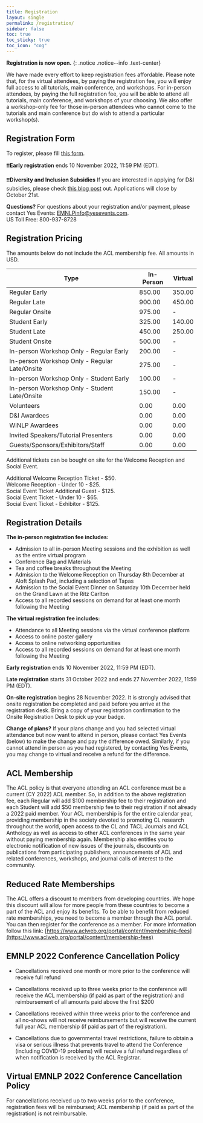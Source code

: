 ```yaml
---
title: Registration
layout: single
permalink: /registration/
sidebar: false
toc: true
toc_sticky: true
toc_icon: "cog"
---
```


**Registration is now open.**
{: .notice .notice--info .text-center}


We have made every effort to keep registration fees affordable.  Please note that, for the virtual attendees, by paying the registration fee, you will enjoy full access to all tutorials, main conference, and workshops.  For in-person attendees, by paying the full registration fee, you will be able to attend all tutorials, main conference, and workshops of your choosing.  We also offer a workshop-only fee for those in-person attendees who cannot come to the tutorials and main conference but do wish to attend a particular workshop(s).

## Registration Form
To register, please fill [this form](http://www.yesevents.com/emnlp).


❗❗**Early registration** ends 10 November 2022, 11:59 PM (EDT).


❗❗**Diversity and Inclusion Subsidies** 
If you are interested in applying for D&I subsidies, please check [this blog post](https://2022.emnlp.org/blog/Call-for-Diversity-and-Inclusion-Subsidies/) out. 
Applications will close by October 21st.


**Questions?**  For questions about your registration and/or payment, please contact Yes Events: [EMNLPinfo@yesevents.com](mailto:EMNLPinfo@yesevents.com).    
 US Toll Free: 800-937-8728


## Registration Pricing
The amounts  below do not include the ACL membership fee. All amounts in USD.<br>

| Type |In-Person|	Virtual| 
|---|---|---|
|Regular Early |	850.00	| 350.00|
|Regular Late  |	900.00	| 450.00|
|Regular Onsite |	975.00|	-|
|Student Early | 	325.00	|140.00|
|Student Late |	450.00	|250.00|
|Student Onsite	|500.00	|-|
|In-person Workshop Only - Regular Early| 	200.00	| -|
|In-person Workshop Only - Regular Late/Onsite	|275.00|	-|
|In-person Workshop Only - Student Early	|100.00	|-|
|In-person Workshop Only - Student Late/Onsite	|150.00	|-|
|Volunteers	|0.00	|0.00|
|D&I Awardees	|0.00	|0.00|
|WiNLP Awardees	|0.00	|0.00|
|Invited Speakers/Tutorial Presenters | 0.00 |0.00| 
|Guests/Sponsors/Exhibitors/Staff	|0.00	|0.00|


Additional tickets can be bought on site for the Welcome Reception and Social Event.
     
Additional Welcome Reception Ticket - $50.    
Welcome Reception - Under 10 - $25.     
Social Event Ticket Additional Guest - $125.       
Social Event Ticket - Under 10 - $65.      
Social Event Ticket - Exhibitor - $125.  

## Registration Details

**The in-person registration fee includes:**
* Admission to all in-person Meeting sessions and the exhibition as well as the entire virtual program
* Conference Bag and Materials
* Tea and coffee breaks throughout the Meeting
* Admission to the Welcome Reception on Thursday 8th December at Aloft Splash Pad, including a selection of Tapas
* Admission to the Social Event Dinner on Saturday 10th December held on the Grand Lawn at the Ritz Carlton
* Access to all recorded sessions on demand for at least one month following the Meeting
 
**The virtual registration fee includes:**
* Attendance to all Meeting sessions via the virtual conference platform
* Access to online poster gallery
* Access to online networking opportunities
* Access to all recorded sessions on demand for at least one month following the Meeting


**Early registration** ends 10 November 2022, 11:59 PM (EDT).

**Late registration** starts 31 October 2022 and ends 27 November 2022, 11:59 PM (EDT).

**On-site registration** begins 28 November 2022.  It is strongly advised that onsite registration be completed and paid before you arrive at the registration desk.  Bring a copy of your registration confirmation to the Onsite Registration Desk to pick up your badge.

**Change of plans?** If your plans change and you had selected virtual attendance but now want to attend in person, please contact Yes Events (below) to make the change and pay the difference owed.  Similarly, if you cannot attend in person as you had registered, by contacting Yes Events, you may change to virtual and receive a refund for the difference.


## ACL Membership

The ACL policy is that everyone attending an ACL conference must be a current (CY 2022) ACL member. So, in addition to the above registration fee, each Regular will add $100 membership fee to their registration and each Student will add $50 membership fee to their registration if not already a 2022 paid member. Your ACL membership is for the entire calendar year, providing membership in the society devoted to promoting CL research throughout the world, open access to the CL and TACL Journals and ACL Anthology as well as access to other ACL conferences in the same year without paying membership again. Membership also entitles you to electronic notification of new issues of the journals, discounts on publications from participating publishers, announcements of ACL and related conferences, workshops, and journal calls of interest to the community.

## Reduced Rate Memberships

The ACL offers a discount to members from developing countries. We hope this discount will allow for more people from these countries to become a part of the ACL and enjoy its benefits. To be able to benefit from reduced rate memberships, you need to become a member through the ACL portal. You can then register for the conference as a member. For more information follow this link: [https://www.aclweb.org/portal/content/membership-fees](https://www.aclweb.org/portal/content/membership-fees)


## EMNLP 2022 Conference Cancellation Policy
- Cancellations received one month or more prior to the conference will receive full refund
 
- Cancellations received up to three weeks prior to the conference will receive the ACL membership (if paid as part of the registration) and reimbursement of all amounts paid above the first $200  
 
- Cancellations received within three weeks prior to the conference and all no-shows will not receive reimbursements but will receive the current full year ACL membership (if paid as part of the registration).
 
- Cancellations due to governmental travel restrictions, failure to obtain a visa or serious illness that prevents travel to attend the Conference (including COVID-19 problems) will receive a full refund regardless of when notification is received by the ACL Registrar.

## Virtual EMNLP 2022 Conference Cancellation Policy

For cancellations received up to two weeks prior to the conference, registration fees will be reimbursed; ACL membership (if paid as part of the registration) is not reimbursable.


